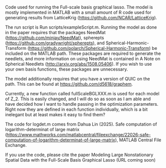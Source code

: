 Code used for running the Full-scale basis graphical lasso. The model is mostly implemented in MATLAB with a small amount of R code used for generating results from LatticeKrig (https://github.com/NCAR/LatticeKrig).

The run script is Run scripts/exampleScript.m. Running the model as done in the paper requires that the packages NeedMat (https://github.com/minjay/NeedMat), spherepts (https://github.com/gradywright/spherepts), and Spherical-Harmonic-Transform (https://github.com/polarch/Spherical-Harmonic-Transform) be included on the MATLAB path. These packages are required to generate the needlets, and more information on using NeedMat is contained in A Note on Spherical Needlets (http://arxiv.org/abs/1508.05406). If you wish to use your own basis functions, these packages are unnecessary. 

The model additionally requires that you have a version of QUIC on the path. This can be found at https://github.com/d5618/graphem. 

Currently, a new function called fullScaleBGLXXX.m is used for each model of Z_2. This is easily changed, and I will do so as soon as I am able and have decided how I want to handle passing in the optimization parameters. Right now they are defined in each function individually, which is a bit inelegant but at least makes it easy to find them?

The code for logdet.m comes from 
Dahua Lin (2025). Safe computation of logarithm-determinat of large matrix (https://www.mathworks.com/matlabcentral/fileexchange/22026-safe-computation-of-logarithm-determinat-of-large-matrix), MATLAB Central File Exchange.

If you use the code, please cite the paper Modeling Large Nonstationary Spatial Data
with the Full-Scale Basis Graphical Lasso (URL coming soon)
